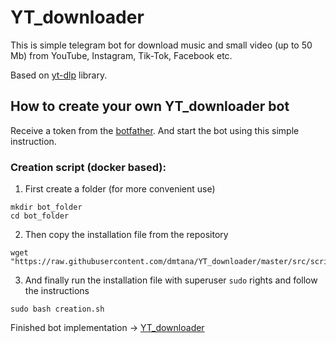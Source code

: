 # YT_downloader

This is simple telegram bot for download music and small video (up to 50 Mb) from YouTube, Instagram, Tik-Tok, Facebook etc. 

Based on <a href="https://github.com/yt-dlp/yt-dlp">yt-dlp</a> library.

<h2>How to create your own YT_downloader bot</h2>

Receive a token from the <a href="https://t.me/BotFather">botfather</a>. And start the bot using this simple instruction.

<h3>Creation script (docker based):</h3>

1. First create a folder (for more convenient use)
<pre>
<code>mkdir bot_folder
cd bot_folder</code>
</pre>
    
2. Then copy the installation file from the repository
<pre>
<code>wget "https://raw.githubusercontent.com/dmtana/YT_downloader/master/src/scripts/creation.sh"</code>
</pre>  

3. And finally run the installation file with superuser <code>sudo</code> rights and follow the instructions
<pre>
<code>sudo bash creation.sh</code>
</pre>

Finished bot implementation -> <a href="https://t.me/yt_downloader_dmtana_bot">YT_downloader</a>
